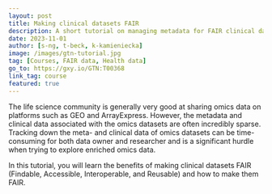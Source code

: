 ```yaml
---
layout: post
title: Making clinical datasets FAIR
description: A short tutorial on managing metadata for FAIR clinical datasets.
date: 2023-11-01
author: [s-ng, t-beck, k-kamieniecka]
image: /images/gtn-tutorial.jpg
tag: [Courses, FAIR data, Health data]
go_to: https://gxy.io/GTN:T00368
link_tag: course
featured: true 
---
```



The life science community is generally very good at sharing omics data on platforms such as GEO and ArrayExpress. However, the metadata and clinical data associated with the omics datasets are often incredibly sparse. Tracking down the meta- and clinical data of omics datasets can be time-consuming for both data owner and researcher and is a significant hurdle when trying to explore enriched omics data.

In this tutorial, you will learn the benefits of making clinical datasets FAIR (Findable, Accessible, Interoperable, and Reusable) and how to make them FAIR.
